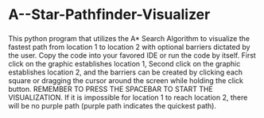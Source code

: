 # A--Star-Pathfinder-Visualizer

###
This python program that utilizes the A* Search Algorithm to visualize the fastest path from location 1 to location 2 with optional barriers dictated by the user. Copy the code into your favored IDE or run the code by itself. First click on the graphic establishes location 1, Second click on the graphic establishes location 2, and the barriers can be created by clicking each square or dragging the cursor around the screen while holding the click button. REMEMBER TO PRESS THE SPACEBAR TO START THE VISUALIZATION. If it is impossible for location 1 to reach location 2, there will be no purple path (purple path indicates the quickest path).

